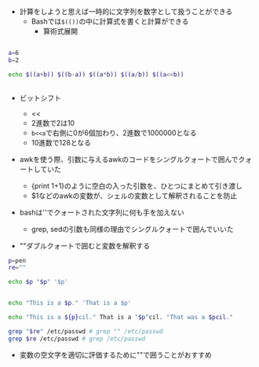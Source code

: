 - 計算をしようと思えば一時的に文字列を数字として扱うことができる
    - Bashでは`$(())`の中に計算式を書くと計算ができる
        - 算術式展開

```bash

a=6
b=2

echo $((a+b)) $((b-a)) $((a*b)) $((a/b)) $((a<<b))
 
```

- ビットシフト
    - <<
    - 2進数で2は10
    - `b<<a`で右側に0が6個加わり、2進数で1000000となる
    - 10進数で128となる


- awkを使う際、引数に与えるawkのコードをシングルクォートで囲んでクォートしていた
    - {print 1+1}のように空白の入った引数を、ひとつにまとめて引き渡し
    - $1などのawkの変数が、シェルの変数として解釈されることを防止

- bashは''でクォートされた文字列に何も手を加えない
    - grep, sedの引数も同様の理由でシングルクォートで囲んでいいた
- ""ダブルクォートで囲むと変数を解釈する


```bash
p=pen
re=""

echo $p "$p" '$p'


echo "This is a $p." 'That is a $p'

echo "This is a ${p}cil." That is a "$p"cil. "That was a $pcil."

grep "$re" /etc/passwd # grep "" /etc/passwd
grep $re /etc/passwd # grep /etc/passwd
```

- 変数の空文字を適切に評価するために""で囲うことがおすすめ